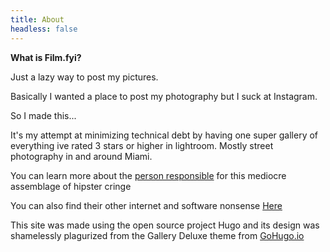 ```yaml
---
title: About
headless: false
---
```


**What is Film.fyi?**

Just a lazy way to post my pictures.

Basically I wanted a place to post my photography but I suck at Instagram.


So I made this... 


It's my attempt at minimizing technical debt by having one super gallery of everything ive rated 3 stars or higher in lightroom. Mostly street photography in and around Miami.

You can learn more about the [person responsible](https://rob.fail) for this mediocre assemblage of hipster cringe

You can also find their other internet and software nonsense [Here](https://fullstack.lol)


This site was made using the open source project Hugo and its design was shamelessly plagurized from the Gallery Deluxe theme from [GoHugo.io](https://gohugo.io)



